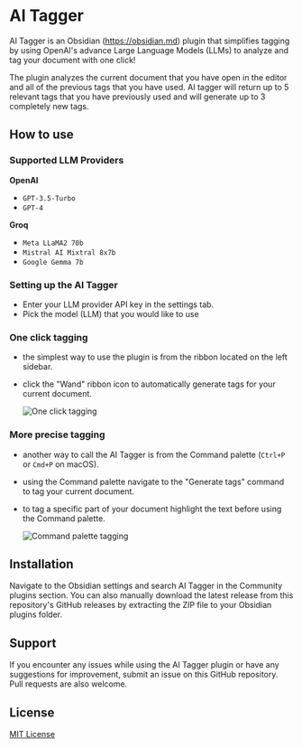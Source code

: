 # AI Tagger
AI Tagger is an Obsidian (https://obsidian.md) plugin that simplifies tagging by using OpenAI's advance Large Language Models (LLMs) to analyze and tag your document with one click! 

The plugin analyzes the current document that you have open in the editor and all of the previous tags that you have used. AI tagger will return up to 5 relevant tags that you have previously used and will generate up to 3 completely new tags.

## How to use

### Supported LLM Providers
**OpenAI**
- `GPT-3.5-Turbo`
- `GPT-4`

**Groq**
- `Meta LLaMA2 70b`
- `Mistral AI Mixtral 8x7b`
- `Google Gemma 7b`

### Setting up the AI Tagger
- Enter your LLM provider API key in the settings tab. 
- Pick the model (LLM) that you would like to use

### One click tagging
- the simplest way to use the plugin is from the ribbon located on the left sidebar.
- click the "Wand" ribbon icon to automatically generate tags for your current document.

    ![One click tagging](images/one_click_tagging.gif)

### More precise tagging
- another way to call the AI Tagger is from the Command palette (`Ctrl+P` or `Cmd+P` on macOS).
- using the Command palette navigate to the "Generate tags" command to tag your current document.
- to tag a specific part of your document highlight the text before using the Command palette.

    ![Command palette tagging](images/command_palette_tagging.gif)

## Installation
Navigate to the Obsidian settings and search AI Tagger in the Community plugins section. You can also manually download the latest release from this repository's GitHub releases by extracting the ZIP file to your Obsidian plugins folder.

## Support
If you encounter any issues while using the AI Tagger plugin or have any suggestions for improvement, submit an issue on this GitHub repository. Pull requests are also welcome.

## License
[MIT License](LICENSE)

